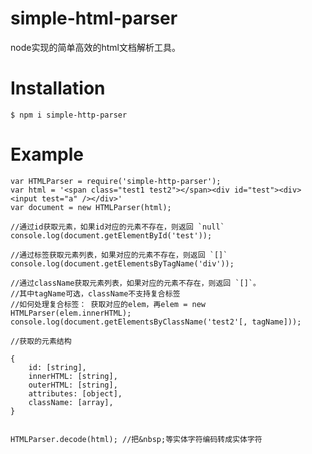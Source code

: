 # simple-html-parser
node实现的简单高效的html文档解析工具。

# Installation

	$ npm i simple-http-parser

# Example

	var HTMLParser = require('simple-http-parser');
	var html = '<span class="test1 test2"></span><div id="test"><div><input test="a" /></div>'
	var document = new HTMLParser(html);
	
	//通过id获取元素，如果id对应的元素不存在，则返回 `null`
	console.log(document.getElementById('test')); 
	
	//通过标签获取元素列表，如果对应的元素不存在，则返回 `[]`
	console.log(document.getElementsByTagName('div')); 

	//通过className获取元素列表，如果对应的元素不存在，则返回 `[]`。
	//其中tagName可选，className不支持复合标签
	//如何处理复合标签： 获取对应的elem，再elem = new HTMLParser(elem.innerHTML);
	console.log(document.getElementsByClassName('test2'[, tagName])); 

	//获取的元素结构

	{
		id: [string],
		innerHTML: [string],
		outerHTML: [string],
		attributes: [object],
		className: [array],
	}

	
	HTMLParser.decode(html); //把&nbsp;等实体字符编码转成实体字符
